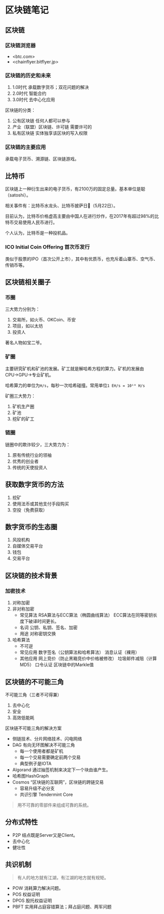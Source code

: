 # 区块链笔记

## 区块链

### 区块链浏览器

- <btc.com>
- <chainflyer.bitflyer.jp>

### 区块链的历史和未来

1. 1.0时代 承载数字货币；双花问题的解决
2. 2.0时代 智能合约
3. 3.0时代 去中心化应用

区块链的分类：

1. 公有区块链 任何人都可以参与
2. 产业（联盟）区块链、许可链 需要许可的
3. 私有区块链 实体独享该区块的写入权限

### 区块链的主要应用

承载电子货币、溯源链、区块链游戏。

## 比特币

区块链上一种衍生出来的电子货币，有2100万的固定总量。基本单位是聪（satoshi）。

相关事件有：比特币水龙头、比特币披萨日🍕（5月22日）。

目前认为，比特币价格虚高主要由中国人在进行炒作，在2017年有超过98%的比特币交易使用人民币进行。

个人认为，比特币是一种投机品。

### ICO Initial Coin Offering 首次币发行

类似于股票的IPO（首次公开上市），其中有优质币，也充斥着山寨币、空气币、传销币等。

## 区块链相关圈子

### 币圈

三大势力分别为：

1. 交易所，如火币、OKCoin、币安
2. 项目，如以太坊
3. 投资人

著名人物如宝二爷。

### 矿圈

主要研究矿机和矿池的发展。矿工就是解哈希方程的算力。矿机的发展由CPU→GPU→专业矿机。

哈希算力的单位为`H/s`，每秒一次哈希碰撞。常用单位`1 EH/s = 10¹⁸ H/s`

矿圈三大势力：

1. 矿机生产圈
2. 矿池
3. 挖矿的矿工

### 链圈

链圈中的欺诈较少，三大势力为：

1. 原有传统行业的领袖
2. 优秀的创业者
3. 传统的天使投资人

## 获取数字货币的方法

1. 挖矿
2. 使用法币或其他支付手段购买
3. 空投（免费获取）

## 数字货币的生态圈

1. 风投机构
2. 自媒体交易平台
3. 钱包
4. 交易平台

## 区块链的技术背景

### 加密技术

1. 对称加密
2. 非对称加密
    - 常见算法 RSA算法与ECC算法（椭圆曲线算法） ECC算法在同等密钥长度下破译时间更长。
    - 名词 公钥、私钥、签名、加密
    - 用途 对称密钥交换
3. 哈希算法
    - 不可逆
    - 常见应用 数字签名（公钥算法和哈希算法） 消息认证（裸用）
    - 其他应用 网上竞价（防止黑箱竞价中价格被修改） 垃圾邮件减阻（计算MD5） 口令认证 区块链中的Markle值

## 区块链的不可能三角

不可能三角（三者不可得兼）

1. 去中心化
2. 安全
3. 高效低能耗

区块链不可能三角的解决方案

- 侧链技术、分片网络技术、闪电网络
- DAG 有向无环图解决不可能三角
  - 每一个使用者都是矿机
  - 每一个交易需要确定前两个交易
  - 典型例子是IOTA
- Algorand 通过抽签机制来决定下一个块由谁产生。
- 哈希图HashGraph
- Cosmos “区块链的互联网”，区块链的跨链交易
  - 容易升级不必分支
  - 共识引擎 Tendermint Core

> 用不可靠的零部件来组成可靠的系统。

## 分布式特性

- P2P 结点既是Server又是Client。
- 去中心化
- 健壮性

## 共识机制

> 有人的地方就有江湖，有江湖的地方就有规矩。

- POW 消耗算力解决问题。
- POS 权益证明
- DPOS 股托权益证明
- PBFT 实用拜占庭容错算法；拜占庭问题、两军问题

